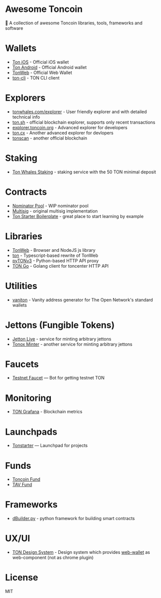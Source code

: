 # Awesome Toncoin
💎 A collection of awesome Toncoin libraries, tools, frameworks and software

# Wallets
* [Ton iOS](https://apps.apple.com/by/app/toncoin-wallet/id1560210939) - Official iOS wallet
* [Ton Android](https://play.google.com/store/apps/details?id=ton.coin.wallet) - Official Android wallet
* [TonWeb](http://tonwallet.me) - Official Web Wallet
* [ton-cli](https://github.com/ex3ndr/ton-cli) - TON CLI client

# Explorers
* [tonwhales.com/explorer](https://tonwhales.com/explorer) - User friendly explorer and with detailed technical info
* [ton.sh](https://ton.sh) - official blockchain explorer, supports only recent transactions
* [explorer.toncoin.org](https://explorer.toncoin.org) - Advanced explorer for developers
* [ton.cx](https://ton.cx) - Another advanced explorer for devlopers
* [tonscan](https://tonscan.org/) - another official blockchain

# Staking
* [Ton Whales Staking](https://tonwhales.com/staking) - staking service with the 50 TON minimal deposit

# Contracts
* [Nominator Pool](https://github.com/EmelyanenkoK/nominator_pool) - WIP nominator pool
* [Multisig](https://github.com/akifoq/multisig) - original multisig implementation
* [Ton Starter Boilerplate](https://github.com/ton-defi-org/tonstarter-contracts) - great place to start learning by example

# Libraries
* [TonWeb](https://github.com/toncenter/tonweb) - Browser and NodeJS js library
* [ton](https://github.com/ex3ndr/ton) - Typescript-based rewrite of TonWeb
* [pyTONv3](https://github.com/EmelyanenkoK/pytonv3) - Python-based HTTP API proxy
* [TON Go](https://github.com/bored-ton/ton-go) - Golang client for toncenter HTTP API

# Utilities
* [vaniton](https://github.com/AntonMeep/vaniton) - Vanity address generator for The Open Network's standard wallets

# Jettons (Fungible Tokens)
* [Jetton Live](https://jetton.live/) - service for minting arbitrary jettons
* [Tonox Minter](https://minter.tonox.exchange/) - another service for minting arbitrary jettons

# Faucets 
* [Testnet Faucet](https://t.me/testgiver_ton_bot) — Bot for getting testnet TON

# Monitoring
* [TON Grafana](https://tonmon.xyz/) - Blockchain metrics

# Launchpads
* [Tonstarter](https://tonstarter.com/) — Launchpad for projects

# Funds
* [Toncoin Fund](https://www.toncoin.fund/)
* [TAV Fund](https://tav-incubation.com/)

# Frameworks
* [dBuilder.py](https://github.com/decentralized-builder/dBuilder.py) - python framework for building smart contracts

# UX/UI
* [TON Design System](https://github.com/designervoid/ton-design-system) - Design system which provides [web-wallet](https://github.com/toncenter/ton-wallet) as web-component (not as chrome plugin)

# License
MIT
